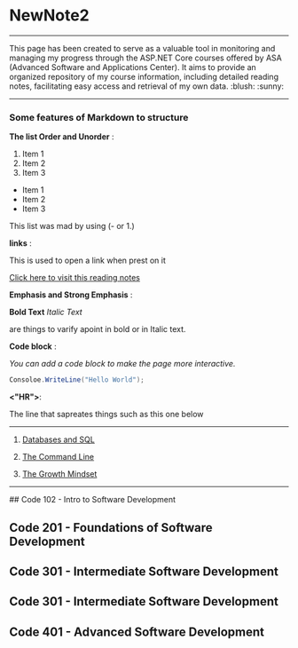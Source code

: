 # NewNote2

<hr>
This page has been created to serve as a valuable tool in monitoring and managing my progress through the ASP.NET Core courses offered by ASA (Advanced Software and Applications Center). It aims to provide an organized repository of my course information, including detailed reading notes, facilitating easy access and retrieval of my own data. :blush: :sunny:

<hr>

### Some features of Markdown to structure

**The list Order and Unorder** :

 1. Item 1
 2. Item 2
 3. Item 3
 
- Item 1
- Item 2
- Item 3


This list was mad by using (- or 1.)

**links** :

This is used to open a link when prest on it

[Click here to visit this reading notes](https://github.com/bashar_27/newNote2)



**Emphasis and Strong Emphasis** :


**Bold Text** 
*Italic Text*

are things to varify apoint in bold or in Italic text. 

**Code block** :

*You can add a code block to make the page more interactive.*
```c#
Consoloe.WriteLine("Hello World");
```

**<"HR">**:

The line that sapreates things such as this one below
<hr>

1. [Databases and SQL](databases-and-SQL.md)

2. [The Command Line](The-Command-Line.md)

3. [The Growth Mindset](The-Growth-Mindset.md)
<hr>
 ## Code 102 - Intro to Software Development

 ## Code 201 - Foundations of Software Development

 ## Code 301 - Intermediate Software Development

 ## Code 301 - Intermediate Software Development

 ## Code 401 - Advanced Software Development
